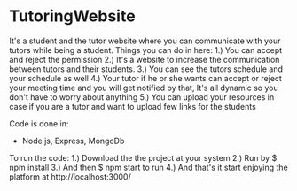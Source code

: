 # TutoringWebsite
It's a student and the tutor website where you can communicate with your tutors while being a student.
Things you can do in here:
1.) You can accept and reject the permission
2.) It's a website to increase the communication between tutors and their students.
3.) You can see the tutors schedule and your schedule as well
4.) Your tutor if he or she wants can accept or reject your meeting time and you will get notified by that, It's all dynamic so you don't have to worry about anything
5.) You can upload your resources in case if you are a tutor and want to upload few links for the students

Code is done in:
  - Node js, Express, MongoDb
 
 To run the code:
 1.) Download the the project at your system
 2.) Run by $ npm install
 3.) And then $ npm start to run 
 4.) And that's it start enjoying the platform at http://localhost:3000/
 
